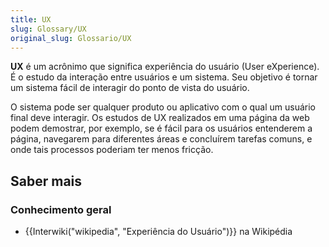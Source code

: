 ```yaml
---
title: UX
slug: Glossary/UX
original_slug: Glossario/UX
---
```

**UX** é um acrônimo que significa experiência do usuário (User eXperience). É o estudo da interação entre usuários e um sistema. Seu objetivo é tornar um sistema fácil de interagir do ponto de vista do usuário.

O sistema pode ser qualquer produto ou aplicativo com o qual um usuário final deve interagir. Os estudos de UX realizados em uma página da web podem demostrar, por exemplo, se é fácil para os usuários entenderem a página, navegarem para diferentes áreas e concluírem tarefas comuns, e onde tais processos poderiam ter menos fricção.

## Saber mais

### Conhecimento geral

- {{Interwiki("wikipedia", "Experiência do Usuário")}} na Wikipédia
